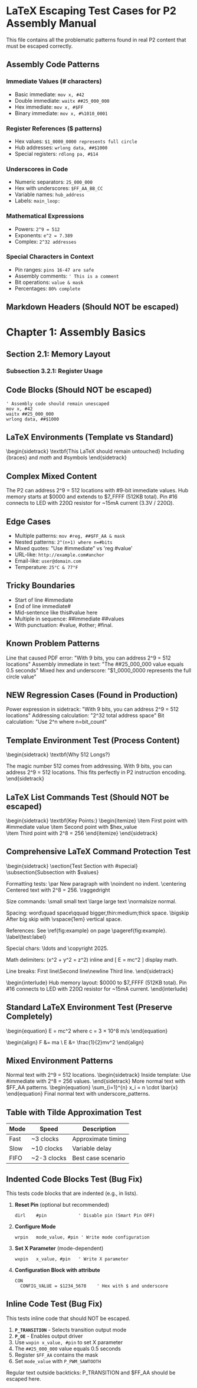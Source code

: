 # LaTeX Escaping Test Cases for P2 Assembly Manual

This file contains all the problematic patterns found in real P2 content that must be escaped correctly.

## Assembly Code Patterns

### Immediate Values (# characters)
- Basic immediate: `mov x, #42`
- Double immediate: `waitx ##25_000_000`
- Hex immediate: `mov x, #$FF`
- Binary immediate: `mov x, #%1010_0001`

### Register References ($ patterns)
- Hex values: `$1_0000_0000 represents full circle`
- Hub addresses: `wrlong data, ##$1000`
- Special registers: `rdlong pa, #$14`

### Underscores in Code
- Numeric separators: `25_000_000`
- Hex with underscores: `$FF_AA_BB_CC`
- Variable names: `hub_address`
- Labels: `main_loop:`

### Mathematical Expressions
- Powers: `2^9 = 512`
- Exponents: `e^2 = 7.389`
- Complex: `2^32 addresses`

### Special Characters in Context
- Pin ranges: `pins 16-47 are safe`
- Assembly comments: `' This is a comment`
- Bit operations: `value & mask`
- Percentages: `80% complete`

## Markdown Headers (Should NOT be escaped)
# Chapter 1: Assembly Basics
## Section 2.1: Memory Layout
### Subsection 3.2.1: Register Usage

## Code Blocks (Should NOT be escaped)
```pasm2
' Assembly code should remain unescaped
mov x, #42
waitx ##25_000_000
wrlong data, ##$1000
```

## LaTeX Environments (Template vs Standard)
\begin{sidetrack}
\textbf{This LaTeX should remain untouched}
Including {braces} and $math$ and #symbols
\end{sidetrack}

## Complex Mixed Content
The P2 can address 2^9 = 512 locations with #9-bit immediate values.
Hub memory starts at $0000 and extends to $7_FFFF (512KB total).
Pin #16 connects to LED with 220Ω resistor for ~15mA current (3.3V / 220Ω).

## Edge Cases
- Multiple patterns: `mov #reg, ##$FF_AA & mask`
- Nested patterns: `2^(n+1) where n=#bits`
- Mixed quotes: "Use #immediate" vs 'reg #value'
- URL-like: `http://example.com#anchor`
- Email-like: `user@domain.com`
- Temperature: `25°C & 77°F`

## Tricky Boundaries
- Start of line #immediate
- End of line immediate#
- Mid-sentence like this#value here
- Multiple in sequence: ##immediate ##values
- With punctuation: #value, #other; #final.

## Known Problem Patterns  
Line that caused PDF error: "With 9 bits, you can address 2^9 = 512 locations"
Assembly immediate in text: "The ##25_000_000 value equals 0.5 seconds"
Mixed hex and underscore: "$1_0000_0000 represents the full circle value"

## NEW Regression Cases (Found in Production)
Power expression in sidetrack: "With 9 bits, you can address 2^9 = 512 locations"
Addressing calculation: "2^32 total address space"
Bit calculation: "Use 2^n where n=bit_count"

## Template Environment Test (Process Content)
\begin{sidetrack}
\textbf{Why 512 Longs?}

The magic number 512 comes from addressing. With 9 bits, you can address 2^9 = 512 locations. This fits perfectly in P2 instruction encoding.
\end{sidetrack}

## LaTeX List Commands Test (Should NOT be escaped)
\begin{sidetrack}
\textbf{Key Points:}
\begin{itemize}
\item First point with #immediate value
\item Second point with $hex_value  
\item Third point with 2^8 = 256
\end{itemize}
\end{sidetrack}

## Comprehensive LaTeX Command Protection Test
\begin{sidetrack}
\section{Test Section with #special}
\subsection{Subsection with $values}

Formatting tests:
\par
New paragraph with \noindent no indent.
\centering
Centered text with 2^8 = 256.
\raggedright

Size commands: \small small text \large large text \normalsize normal.

Spacing: word\quad space\qquad bigger\,thin\:medium\;thick space.
\bigskip
After big skip with \vspace{1em} vertical space.

References: See \ref{fig:example} on page \pageref{fig:example}.
\label{test:label}

Special chars: \ldots and \copyright 2025.

Math delimiters: \(x^2 + y^2 = z^2\) inline and
\[
E = mc^2
\]
display math.

Line breaks: First line\\Second line\newline Third line.
\end{sidetrack}

\begin{interlude}
Hub memory layout: $0000 to $7_FFFF (512KB total).
Pin #16 connects to LED with 220Ω resistor for ~15mA current.
\end{interlude}

## Standard LaTeX Environment Test (Preserve Completely)
\begin{equation}
E = mc^2 where c = 3 × 10^8 m/s
\end{equation}

\begin{align}
F &= ma \\
E &= \frac{1}{2}mv^2
\end{align}

## Mixed Environment Patterns
Normal text with 2^9 = 512 locations.
\begin{sidetrack}
Inside template: Use #immediate with 2^8 = 256 values.
\end{sidetrack}
More normal text with $FF_AA patterns.
\begin{equation}
\sum_{i=1}^{n} x_i = n \cdot \bar{x}
\end{equation}
Final normal text with underscore_patterns.

## Table with Tilde Approximation Test
| Mode | Speed | Description |
|------|-------|--------------|
| Fast | ~3 clocks | Approximate timing |
| Slow | ~10 clocks | Variable delay |
| FIFO | ~2-3 clocks | Best case scenario |

## Indented Code Blocks Test (Bug Fix)
This tests code blocks that are indented (e.g., in lists).

1. **Reset Pin** (optional but recommended)
   ```pasm2
   dirl    #pin            ' Disable pin (Smart Pin OFF)
   ```

2. **Configure Mode**
   ```pasm2
   wrpin   mode_value, #pin ' Write mode configuration
   ```

3. **Set X Parameter** (mode-dependent)
   ```pasm2
   wxpin   x_value, #pin   ' Write X parameter
   ```

4. **Configuration Block with attribute**
   ```{.configuration}
   CON
     CONFIG_VALUE = $1234_5678    ' Hex with $ and underscore
   ```

## Inline Code Test (Bug Fix)
This tests inline code that should NOT be escaped.

1. **`P_TRANSITION`** - Selects transition output mode
2. **`P_OE`** - Enables output driver  
3. Use `wxpin x_value, #pin` to set X parameter
4. The `##25_000_000` value equals 0.5 seconds
5. Register `$FF_AA` contains the mask
6. Set `mode_value` with `P_PWM_SAWTOOTH`

Regular text outside backticks: P_TRANSITION and $FF_AA should be escaped here.